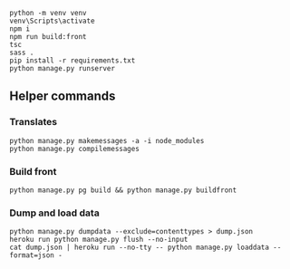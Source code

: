     python -m venv venv
    venv\Scripts\activate
    npm i
    npm run build:front
    tsc
    sass .
    pip install -r requirements.txt
    python manage.py runserver


## Helper commands

### Translates
    python manage.py makemessages -a -i node_modules
    python manage.py compilemessages

### Build front
    python manage.py pg build && python manage.py buildfront

### Dump and load data
    python manage.py dumpdata --exclude=contenttypes > dump.json
    heroku run python manage.py flush --no-input
    cat dump.json | heroku run --no-tty -- python manage.py loaddata --format=json -
